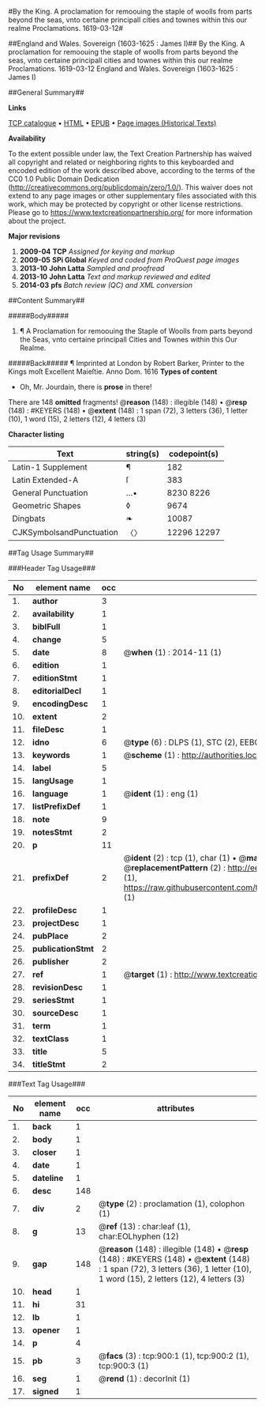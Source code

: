 #By the King. A proclamation for remoouing the staple of woolls from parts beyond the seas, vnto certaine principall cities and townes within this our realme Proclamations. 1619-03-12#

##England and Wales. Sovereign (1603-1625 : James I)##
By the King. A proclamation for remoouing the staple of woolls from parts beyond the seas, vnto certaine principall cities and townes within this our realme
Proclamations. 1619-03-12
England and Wales. Sovereign (1603-1625 : James I)

##General Summary##

**Links**

[TCP catalogue](http://www.ota.ox.ac.uk/tcp/)  • 
[HTML](http://tei.it.ox.ac.uk/tcp/Texts-HTML/free/A22/A22144.html)  • 
[EPUB](http://tei.it.ox.ac.uk/tcp/Texts-EPUB/free/A22/A22144.epub) • 
[Page images (Historical Texts)](https://historicaltexts.jisc.ac.uk/eebo-99836616e)

**Availability**

To the extent possible under law, the Text Creation Partnership has waived all copyright and related or neighboring rights to this keyboarded and encoded edition of the work described above, according to the terms of the CC0 1.0 Public Domain Dedication (http://creativecommons.org/publicdomain/zero/1.0/). This waiver does not extend to any page images or other supplementary files associated with this work, which may be protected by copyright or other license restrictions. Please go to https://www.textcreationpartnership.org/ for more information about the project.

**Major revisions**

1. __2009-04__ __TCP__ *Assigned for keying and markup*
1. __2009-05__ __SPi Global__ *Keyed and coded from ProQuest page images*
1. __2013-10__ __John Latta__ *Sampled and proofread*
1. __2013-10__ __John Latta__ *Text and markup reviewed and edited*
1. __2014-03__ __pfs__ *Batch review (QC) and XML conversion*

##Content Summary##

#####Body#####

1. ¶ A Proclamation for remoouing the Staple of Woolls from parts beyond the Seas, vnto certaine principall Cities and Townes within this Our Realme.

#####Back#####
¶ Imprinted at London by Robert Barker, Printer to the Kings moſt Excellent Maieſtie. Anno Dom. 1616
**Types of content**

  * Oh, Mr. Jourdain, there is **prose** in there!

There are 148 **omitted** fragments! 
 @__reason__ (148) : illegible (148)  •  @__resp__ (148) : #KEYERS (148)  •  @__extent__ (148) : 1 span (72), 3 letters (36), 1 letter (10), 1 word (15), 2 letters (12), 4 letters (3)

**Character listing**


|Text|string(s)|codepoint(s)|
|---|---|---|
|Latin-1 Supplement|¶|182|
|Latin Extended-A|ſ|383|
|General Punctuation|…•|8230 8226|
|Geometric Shapes|◊|9674|
|Dingbats|❧|10087|
|CJKSymbolsandPunctuation|〈〉|12296 12297|

##Tag Usage Summary##

###Header Tag Usage###

|No|element name|occ|attributes|
|---|---|---|---|
|1.|__author__|3||
|2.|__availability__|1||
|3.|__biblFull__|1||
|4.|__change__|5||
|5.|__date__|8| @__when__ (1) : 2014-11 (1)|
|6.|__edition__|1||
|7.|__editionStmt__|1||
|8.|__editorialDecl__|1||
|9.|__encodingDesc__|1||
|10.|__extent__|2||
|11.|__fileDesc__|1||
|12.|__idno__|6| @__type__ (6) : DLPS (1), STC (2), EEBO-CITATION (1), PROQUEST (1), VID (1)|
|13.|__keywords__|1| @__scheme__ (1) : http://authorities.loc.gov/ (1)|
|14.|__label__|5||
|15.|__langUsage__|1||
|16.|__language__|1| @__ident__ (1) : eng (1)|
|17.|__listPrefixDef__|1||
|18.|__note__|9||
|19.|__notesStmt__|2||
|20.|__p__|11||
|21.|__prefixDef__|2| @__ident__ (2) : tcp (1), char (1)  •  @__matchPattern__ (2) : ([0-9\-]+):([0-9IVX]+) (1), (.+) (1)  •  @__replacementPattern__ (2) : http://eebo.chadwyck.com/downloadtiff?vid=$1&page=$2 (1), https://raw.githubusercontent.com/textcreationpartnership/Texts/master/tcpchars.xml#$1 (1)|
|22.|__profileDesc__|1||
|23.|__projectDesc__|1||
|24.|__pubPlace__|2||
|25.|__publicationStmt__|2||
|26.|__publisher__|2||
|27.|__ref__|1| @__target__ (1) : http://www.textcreationpartnership.org/docs/. (1)|
|28.|__revisionDesc__|1||
|29.|__seriesStmt__|1||
|30.|__sourceDesc__|1||
|31.|__term__|1||
|32.|__textClass__|1||
|33.|__title__|5||
|34.|__titleStmt__|2||


###Text Tag Usage###

|No|element name|occ|attributes|
|---|---|---|---|
|1.|__back__|1||
|2.|__body__|1||
|3.|__closer__|1||
|4.|__date__|1||
|5.|__dateline__|1||
|6.|__desc__|148||
|7.|__div__|2| @__type__ (2) : proclamation (1), colophon (1)|
|8.|__g__|13| @__ref__ (13) : char:leaf (1), char:EOLhyphen (12)|
|9.|__gap__|148| @__reason__ (148) : illegible (148)  •  @__resp__ (148) : #KEYERS (148)  •  @__extent__ (148) : 1 span (72), 3 letters (36), 1 letter (10), 1 word (15), 2 letters (12), 4 letters (3)|
|10.|__head__|1||
|11.|__hi__|31||
|12.|__lb__|1||
|13.|__opener__|1||
|14.|__p__|4||
|15.|__pb__|3| @__facs__ (3) : tcp:900:1 (1), tcp:900:2 (1), tcp:900:3 (1)|
|16.|__seg__|1| @__rend__ (1) : decorInit (1)|
|17.|__signed__|1||
